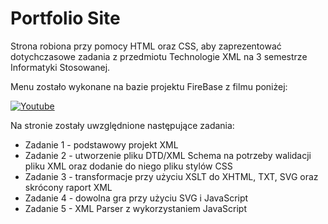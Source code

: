 # Portfolio Site
Strona robiona przy pomocy HTML oraz CSS, aby zaprezentować dotychczasowe zadania z przedmiotu Technologie XML na 3 semestrze Informatyki Stosowanej. 

Menu zostało wykonane na bazie projektu FireBase z filmu poniżej:

[![Youtube](https://youtu.be/biOMz4puGt/default.jpg)](https://youtu.be/biOMz4puGt8)

Na stronie zostały uwzględnione następujące zadania:
- Zadanie 1 - podstawowy projekt XML
- Zadanie 2 - utworzenie pliku DTD/XML Schema na potrzeby walidacji pliku XML oraz dodanie do niego pliku stylów CSS
- Zadanie 3 - transformacje przy użyciu XSLT do XHTML, TXT, SVG oraz skrócony raport XML
- Zadanie 4 - dowolna gra przy użyciu SVG i JavaScript
- Zadanie 5 - XML Parser z wykorzystaniem JavaScript
